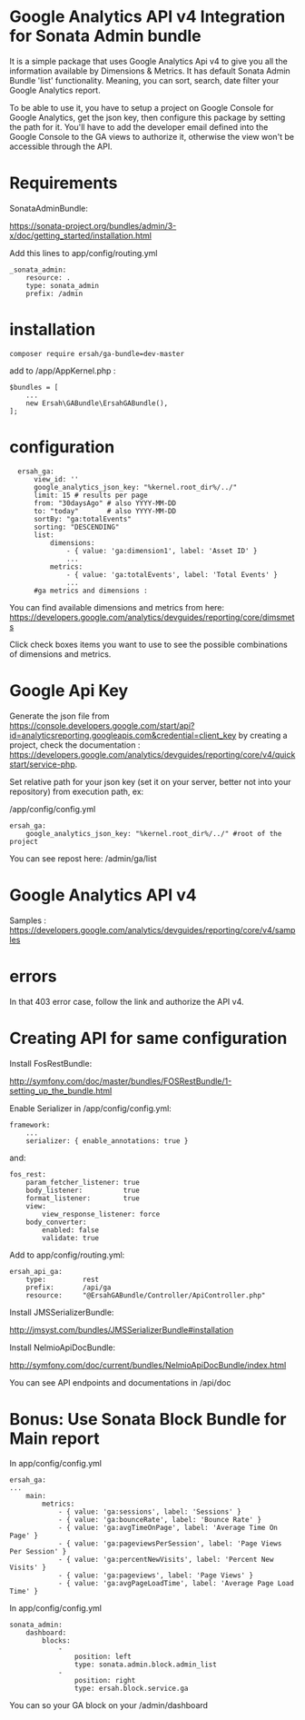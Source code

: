 Google Analytics API v4 Integration for Sonata Admin bundle
======================================

It is a simple package that uses Google Analytics Api v4 to give you all the information available by Dimensions & Metrics. It has default Sonata Admin Bundle 'list' functionality. Meaning, you can sort, search, date filter your Google Analytics report.
   
To be able to use it, you have to setup a project on Google Console for Google Analytics, get the json key, then configure this package by setting the path for it. You'll have to add the developer email defined into the Google Console to the GA views to authorize it, otherwise the view won't be accessible through the API.
  
  # Requirements
  
  SonataAdminBundle:
  
  https://sonata-project.org/bundles/admin/3-x/doc/getting_started/installation.html
  
  Add this lines to app/config/routing.yml
  
    _sonata_admin:
        resource: .
        type: sonata_admin
        prefix: /admin
  
  # installation

    composer require ersah/ga-bundle=dev-master

add to /app/AppKernel.php :

    $bundles = [
        ...
        new Ersah\GABundle\ErsahGABundle(),
    ];
    
  # configuration
  
      ersah_ga:
          view_id: ''
          google_analytics_json_key: "%kernel.root_dir%/../"
          limit: 15 # results per page
          from: "30daysAgo" # also YYYY-MM-DD
          to: "today"       # also YYYY-MM-DD
          sortBy: "ga:totalEvents" 
          sorting: "DESCENDING"
          list:
              dimensions:
                  - { value: 'ga:dimension1', label: 'Asset ID' } 
                  ...
              metrics:
                  - { value: 'ga:totalEvents', label: 'Total Events' }
                  ...
          #ga metrics and dimensions : 
 
 You can find available dimensions and metrics from here: 
 https://developers.google.com/analytics/devguides/reporting/core/dimsmets
 
Click check boxes items you want to use to see the possible combinations of dimensions and metrics.

  # Google Api Key
  
  Generate the json file from https://console.developers.google.com/start/api?id=analyticsreporting.googleapis.com&credential=client_key by creating a project, check the documentation : https://developers.google.com/analytics/devguides/reporting/core/v4/quickstart/service-php.
    
  Set relative path for your json key (set it on your server, better not into your repository) from execution path, ex:
  
  /app/config/config.yml
  
    ersah_ga:
        google_analytics_json_key: "%kernel.root_dir%/../" #root of the project
        
        
  You can see repost here: /admin/ga/list    
        
  # Google Analytics API v4
        
  Samples : https://developers.google.com/analytics/devguides/reporting/core/v4/samples

  # errors
        
  In that 403 error case, follow the link and authorize the API v4.
  
  # Creating API for same configuration
  
  Install FosRestBundle:
  
  http://symfony.com/doc/master/bundles/FOSRestBundle/1-setting_up_the_bundle.html
  
  Enable Serializer in /app/config/config.yml:
  
    framework:
        ...
        serializer: { enable_annotations: true }

  and: 
  
    fos_rest:
        param_fetcher_listener: true
        body_listener:          true
        format_listener:        true
        view:
            view_response_listener: force
        body_converter:
            enabled: false
            validate: true


  Add to app/config/routing.yml:
  
    ersah_api_ga:
        type:         rest
        prefix:       /api/ga
        resource:     "@ErsahGABundle/Controller/ApiController.php"



  Install JMSSerializerBundle:
  
  http://jmsyst.com/bundles/JMSSerializerBundle#installation
  
  Install NelmioApiDocBundle:
  
  http://symfony.com/doc/current/bundles/NelmioApiDocBundle/index.html
  
  You can see API endpoints and documentations in /api/doc
  
  # Bonus: Use Sonata Block Bundle for Main report
  
  In app/config/config.yml
  
    ersah_ga:
    ...
        main:
            metrics:
                - { value: 'ga:sessions', label: 'Sessions' }
                - { value: 'ga:bounceRate', label: 'Bounce Rate' }
                - { value: 'ga:avgTimeOnPage', label: 'Average Time On Page' }
                - { value: 'ga:pageviewsPerSession', label: 'Page Views Per Session' }
                - { value: 'ga:percentNewVisits', label: 'Percent New Visits' }
                - { value: 'ga:pageviews', label: 'Page Views' }
                - { value: 'ga:avgPageLoadTime', label: 'Average Page Load Time' }
  
  In app/config/config.yml
  
    sonata_admin:
        dashboard:
            blocks:
                -
                    position: left
                    type: sonata.admin.block.admin_list
                -
                    position: right
                    type: ersah.block.service.ga  
  
  You can so your GA block on your /admin/dashboard